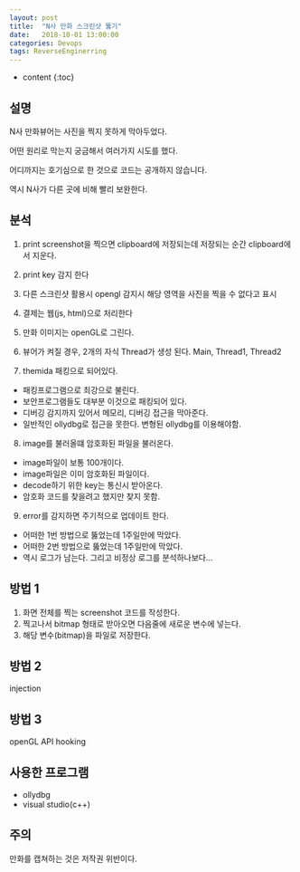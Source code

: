 ```yaml
---
layout: post
title:  "N사 만화 스크린샷 뚫기"
date:   2018-10-01 13:00:00
categories: Devops
tags: ReverseEnginerring
---
```


* content
{:toc}

## 설명

N사 만화뷰어는 사진을 찍지 못하게 막아두었다.

어떤 원리로 막는지 궁금해서 여러가지 시도를 했다.

어디까지는 호기심으로 한 것으로 코드는 공개하지 않습니다.

역시 N사가 다른 곳에 비해 빨리 보완한다.

## 분석
1. print screenshot을 찍으면 clipboard에 저장되는데 저장되는 순간 clipboard에서 지운다.

2. print key 감지 한다

3. 다른 스크린샷 활용시 opengl 감지시 해당 영역을 사진을 찍을 수 없다고 표시

4. 결제는 웹(js, html)으로 처리한다

5. 만화 이미지는 openGL로 그린다.

6. 뷰어가 켜질 경우, 2개의 자식 Thread가 생성 된다. Main, Thread1, Thread2

7. themida 패킹으로 되어있다.
- 패킹프로그램으로 최강으로 불린다.
- 보안프로그램들도 대부분 이것으로 패킹되어 있다.
- 디버깅 감지까지 있어서 메모리, 디버깅 접근을 막아준다.
- 일반적인 ollydbg로 접근을 못한다. 변형된 ollydbg를 이용해야함.

8. image를 불러올떄 암호화된 파일을 불러온다.
- image파일이 보통 100개이다. 
- image파일은 이미 암호화된 파일이다.
- decode하기 위한 key는 통신시 받아온다.
- 암호화 코드를 찾을려고 했지만 찾지 못함.

9. error를 감지하면 주기적으로 업데이트 한다.
- 어떠한 1번 방법으로 뚫었는데 1주일만에 막았다. 
- 어떠한 2번 방법으로 뚫었는데 1주일만에 막았다.
- 역시 로그가 남는다. 그리고 비정상 로그를 분석하나보다...

## 방법 1

1. 화면 전체를 찍는 screenshot 코드를 작성한다. 
2. 찍고나서 bitmap 형태로 받아오면 다음줄에 새로운 변수에 넣는다.
3. 해당 변수(bitmap)을 파일로 저장한다.

## 방법 2

injection

## 방법 3

openGL API hooking 

## 사용한 프로그램

- ollydbg
- visual studio(c++)


## 주의

만화를 캡쳐하는 것은 저작권 위반이다.


